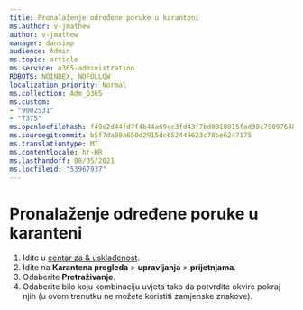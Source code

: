 ```yaml
---
title: Pronalaženje određene poruke u karanteni
ms.author: v-jmathew
author: v-jmathew
manager: dansimp
audience: Admin
ms.topic: article
ms.service: o365-administration
ROBOTS: NOINDEX, NOFOLLOW
localization_priority: Normal
ms.collection: Adm_O365
ms.custom:
- "9002531"
- "7375"
ms.openlocfilehash: f49e2d44fd7f4b44a69ec3fd43f7bd0818015fad38c79097648456f53ff6870e
ms.sourcegitcommit: b5f7da89a650d2915dc652449623c78be6247175
ms.translationtype: MT
ms.contentlocale: hr-HR
ms.lasthandoff: 08/05/2021
ms.locfileid: "53967937"
---
```

# <a name="find-a-specific-quarantined-message"></a>Pronalaženje određene poruke u karanteni

1. Idite u [centar za & usklađenost](https://go.microsoft.com/fwlink/p/?linkid=2077143).
2. Idite na **Karantena pregleda**  >  **upravljanja**  >  **prijetnjama**.
3. Odaberite **Pretraživanje**.
4. Odaberite bilo koju kombinaciju uvjeta tako da potvrdite okvire pokraj njih (u ovom trenutku ne možete koristiti zamjenske znakove).

